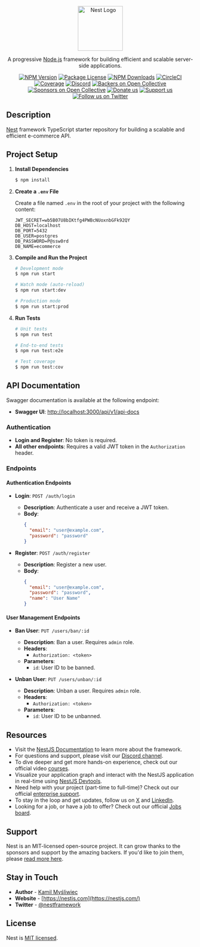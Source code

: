 <p align="center">
  <a href="http://nestjs.com/" target="blank"><img src="https://nestjs.com/img/logo-small.svg" width="120" alt="Nest Logo" /></a>
</p>

[circleci-image]: https://img.shields.io/circleci/build/github/nestjs/nest/master?token=abc123def456
[circleci-url]: https://circleci.com/gh/nestjs/nest

<p align="center">A progressive <a href="http://nodejs.org" target="_blank">Node.js</a> framework for building efficient and scalable server-side applications.</p>
<p align="center">
  <a href="https://www.npmjs.com/~nestjscore" target="_blank"><img src="https://img.shields.io/npm/v/@nestjs/core.svg" alt="NPM Version" /></a>
  <a href="https://www.npmjs.com/~nestjscore" target="_blank"><img src="https://img.shields.io/npm/l/@nestjs/core.svg" alt="Package License" /></a>
  <a href="https://www.npmjs.com/~nestjscore" target="_blank"><img src="https://img.shields.io/npm/dm/@nestjs/common.svg" alt="NPM Downloads" /></a>
  <a href="https://circleci.com/gh/nestjs/nest" target="_blank"><img src="https://img.shields.io/circleci/build/github/nestjs/nest/master" alt="CircleCI" /></a>
  <a href="https://coveralls.io/github/nestjs/nest?branch=master" target="_blank"><img src="https://coveralls.io/repos/github/nestjs/nest/badge.svg?branch=master#9" alt="Coverage" /></a>
  <a href="https://discord.gg/G7Qnnhy" target="_blank"><img src="https://img.shields.io/badge/discord-online-brightgreen.svg" alt="Discord"/></a>
  <a href="https://opencollective.com/nest#backer" target="_blank"><img src="https://opencollective.com/nest/backers/badge.svg" alt="Backers on Open Collective" /></a>
  <a href="https://opencollective.com/nest#sponsor" target="_blank"><img src="https://opencollective.com/nest/sponsors/badge.svg" alt="Sponsors on Open Collective" /></a>
  <a href="https://paypal.me/kamilmysliwiec" target="_blank"><img src="https://img.shields.io/badge/Donate-PayPal-ff3f59.svg" alt="Donate us"/></a>
  <a href="https://opencollective.com/nest#sponsor" target="_blank"><img src="https://img.shields.io/badge/Support%20us-Open%20Collective-41B883.svg" alt="Support us"></a>
  <a href="https://twitter.com/nestframework" target="_blank"><img src="https://img.shields.io/twitter/follow/nestframework.svg?style=social&label=Follow" alt="Follow us on Twitter"></a>
</p>

## Description

[Nest](https://github.com/nestjs/nest) framework TypeScript starter repository for building a scalable and efficient e-commerce API.

## Project Setup

1. **Install Dependencies**

    ```bash
    $ npm install
    ```

2. **Create a `.env` File**

    Create a file named `.env` in the root of your project with the following content:

    ```env
    JWT_SECRET=wb5B07U8bIKtfg4PWBcNUoxnbGFk92QY
    DB_HOST=localhost
    DB_PORT=5432
    DB_USER=postgres
    DB_PASSWORD=P@ssw0rd
    DB_NAME=ecommerce
    ```

3. **Compile and Run the Project**

    ```bash
    # Development mode
    $ npm run start

    # Watch mode (auto-reload)
    $ npm run start:dev

    # Production mode
    $ npm run start:prod
    ```

4. **Run Tests**

    ```bash
    # Unit tests
    $ npm run test

    # End-to-end tests
    $ npm run test:e2e

    # Test coverage
    $ npm run test:cov
    ```

## API Documentation

Swagger documentation is available at the following endpoint:

- **Swagger UI**: [http://localhost:3000/api/v1/api-docs](http://localhost:3000/api/v1/api-docs)

### Authentication

- **Login and Register**: No token is required.
- **All other endpoints**: Requires a valid JWT token in the `Authorization` header.

### Endpoints

#### Authentication Endpoints

- **Login**: `POST /auth/login`
  - **Description**: Authenticate a user and receive a JWT token.
  - **Body**:
    ```json
    {
      "email": "user@example.com",
      "password": "password"
    }
    ```

- **Register**: `POST /auth/register`
  - **Description**: Register a new user.
  - **Body**:
    ```json
    {
      "email": "user@example.com",
      "password": "password",
      "name": "User Name"
    }
    ```

#### User Management Endpoints

- **Ban User**: `PUT /users/ban/:id`
  - **Description**: Ban a user. Requires `admin` role.
  - **Headers**:
    - `Authorization: <token>`
  - **Parameters**:
    - `id`: User ID to be banned.

- **Unban User**: `PUT /users/unban/:id`
  - **Description**: Unban a user. Requires `admin` role.
  - **Headers**:
    - `Authorization: <token>`
  - **Parameters**:
    - `id`: User ID to be unbanned.

## Resources

- Visit the [NestJS Documentation](https://docs.nestjs.com) to learn more about the framework.
- For questions and support, please visit our [Discord channel](https://discord.gg/G7Qnnhy).
- To dive deeper and get more hands-on experience, check out our official video [courses](https://courses.nestjs.com/).
- Visualize your application graph and interact with the NestJS application in real-time using [NestJS Devtools](https://devtools.nestjs.com).
- Need help with your project (part-time to full-time)? Check out our official [enterprise support](https://enterprise.nestjs.com).
- To stay in the loop and get updates, follow us on [X](https://x.com/nestframework) and [LinkedIn](https://linkedin.com/company/nestjs).
- Looking for a job, or have a job to offer? Check out our official [Jobs board](https://jobs.nestjs.com).

## Support

Nest is an MIT-licensed open-source project. It can grow thanks to the sponsors and support by the amazing backers. If you'd like to join them, please [read more here](https://docs.nestjs.com/support).

## Stay in Touch

- **Author** - [Kamil Myśliwiec](https://twitter.com/kammysliwiec)
- **Website** - [https://nestjs.com](https://nestjs.com/)
- **Twitter** - [@nestframework](https://twitter.com/nestframework)

## License

Nest is [MIT licensed](https://github.com/nestjs/nest/blob/master/LICENSE).
